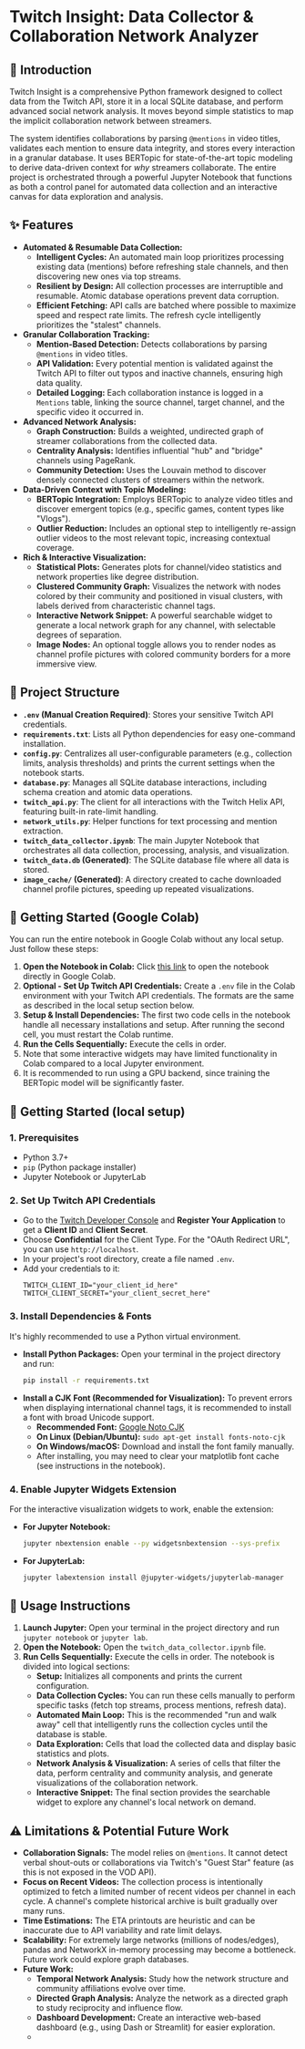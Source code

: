 # Twitch Insight: Data Collector & Collaboration Network Analyzer

## 🚀 Introduction

Twitch Insight is a comprehensive Python framework designed to collect data from the Twitch API, store it in a local SQLite database, and perform advanced social network analysis. It moves beyond simple statistics to map the implicit collaboration network between streamers.

The system identifies collaborations by parsing `@mentions` in video titles, validates each mention to ensure data integrity, and stores every interaction in a granular database. It uses BERTopic for state-of-the-art topic modeling to derive data-driven context for *why* streamers collaborate. The entire project is orchestrated through a powerful Jupyter Notebook that functions as both a control panel for automated data collection and an interactive canvas for data exploration and analysis.

## ✨ Features

* **Automated & Resumable Data Collection:**
    * **Intelligent Cycles:** An automated main loop prioritizes processing existing data (mentions) before refreshing stale channels, and then discovering new ones via top streams.
    * **Resilient by Design:** All collection processes are interruptible and resumable. Atomic database operations prevent data corruption.
    * **Efficient Fetching:** API calls are batched where possible to maximize speed and respect rate limits. The refresh cycle intelligently prioritizes the "stalest" channels.
* **Granular Collaboration Tracking:**
    * **Mention-Based Detection:** Detects collaborations by parsing `@mentions` in video titles.
    * **API Validation:** Every potential mention is validated against the Twitch API to filter out typos and inactive channels, ensuring high data quality.
    * **Detailed Logging:** Each collaboration instance is logged in a `Mentions` table, linking the source channel, target channel, and the specific video it occurred in.
* **Advanced Network Analysis:**
    * **Graph Construction:** Builds a weighted, undirected graph of streamer collaborations from the collected data.
    * **Centrality Analysis:** Identifies influential "hub" and "bridge" channels using PageRank.
    * **Community Detection:** Uses the Louvain method to discover densely connected clusters of streamers within the network.
* **Data-Driven Context with Topic Modeling:**
    * **BERTopic Integration:** Employs BERTopic to analyze video titles and discover emergent topics (e.g., specific games, content types like "Vlogs").
    * **Outlier Reduction:** Includes an optional step to intelligently re-assign outlier videos to the most relevant topic, increasing contextual coverage.
* **Rich & Interactive Visualization:**
    * **Statistical Plots:** Generates plots for channel/video statistics and network properties like degree distribution.
    * **Clustered Community Graph:** Visualizes the network with nodes colored by their community and positioned in visual clusters, with labels derived from characteristic channel tags.
    * **Interactive Network Snippet:** A powerful searchable widget to generate a local network graph for any channel, with selectable degrees of separation.
    * **Image Nodes:** An optional toggle allows you to render nodes as channel profile pictures with colored community borders for a more immersive view.

## 📁 Project Structure

* **`.env` (Manual Creation Required)**: Stores your sensitive Twitch API credentials.
* **`requirements.txt`**: Lists all Python dependencies for easy one-command installation.
* **`config.py`**: Centralizes all user-configurable parameters (e.g., collection limits, analysis thresholds) and prints the current settings when the notebook starts.
* **`database.py`**: Manages all SQLite database interactions, including schema creation and atomic data operations.
* **`twitch_api.py`**: The client for all interactions with the Twitch Helix API, featuring built-in rate-limit handling.
* **`network_utils.py`**: Helper functions for text processing and mention extraction.
* **`twitch_data_collector.ipynb`**: The main Jupyter Notebook that orchestrates all data collection, processing, analysis, and visualization.
* **`twitch_data.db` (Generated)**: The SQLite database file where all data is stored.
* **`image_cache/` (Generated)**: A directory created to cache downloaded channel profile pictures, speeding up repeated visualizations.

## 🏁 Getting Started (Google Colab)

You can run the entire notebook in Google Colab without any local setup. Just follow these steps:
1. **Open the Notebook in Colab:** Click [this link](https://colab.research.google.com/github/J-morag/TwitchSocialNetwork/blob/master/twitch_data_collector.ipynb) to open the notebook directly in Google Colab.
2. **Optional - Set Up Twitch API Credentials:** Create a `.env` file in the Colab environment with your Twitch API credentials. The formats are the same as described in the local setup section below.
3. **Setup & Install Dependencies:** The first two code cells in the notebook handle all necessary installations and setup. After running the second cell, you must restart the Colab runtime.
4. **Run the Cells Sequentially:** Execute the cells in order.
5. Note that some interactive widgets may have limited functionality in Colab compared to a local Jupyter environment.
6. It is recommended to run using a GPU backend, since training the BERTopic model will be significantly faster.

## 🏁 Getting Started (local setup)

### 1. Prerequisites

* Python 3.7+
* `pip` (Python package installer)
* Jupyter Notebook or JupyterLab

### 2. Set Up Twitch API Credentials

* Go to the [Twitch Developer Console](https://dev.twitch.tv/console/) and **Register Your Application** to get a **Client ID** and **Client Secret**.
* Choose **Confidential** for the Client Type. For the "OAuth Redirect URL", you can use `http://localhost`.
* In your project's root directory, create a file named `.env`.
* Add your credentials to it:
    ```env
    TWITCH_CLIENT_ID="your_client_id_here"
    TWITCH_CLIENT_SECRET="your_client_secret_here"
    ```

### 3. Install Dependencies & Fonts

It's highly recommended to use a Python virtual environment.

* **Install Python Packages:**
    Open your terminal in the project directory and run:
    ```bash
    pip install -r requirements.txt
    ```
* **Install a CJK Font (Recommended for Visualization):** To prevent errors when displaying international channel tags, it is recommended to install a font with broad Unicode support.
    * **Recommended Font:** [Google Noto CJK](https://fonts.google.com/noto/specimen/Noto+Sans+JP)
    * **On Linux (Debian/Ubuntu):** `sudo apt-get install fonts-noto-cjk`
    * **On Windows/macOS:** Download and install the font family manually.
    * After installing, you may need to clear your matplotlib font cache (see instructions in the notebook).

### 4. Enable Jupyter Widgets Extension

For the interactive visualization widgets to work, enable the extension:

* **For Jupyter Notebook:**
    ```bash
    jupyter nbextension enable --py widgetsnbextension --sys-prefix
    ```
* **For JupyterLab:**
    ```bash
    jupyter labextension install @jupyter-widgets/jupyterlab-manager
    ```

## 🚀 Usage Instructions

1.  **Launch Jupyter:** Open your terminal in the project directory and run `jupyter notebook` or `jupyter lab`.
2.  **Open the Notebook:** Open the `twitch_data_collector.ipynb` file.
3.  **Run Cells Sequentially:** Execute the cells in order. The notebook is divided into logical sections:
    * **Setup:** Initializes all components and prints the current configuration.
    * **Data Collection Cycles:** You can run these cells manually to perform specific tasks (fetch top streams, process mentions, refresh data).
    * **Automated Main Loop:** This is the recommended "run and walk away" cell that intelligently runs the collection cycles until the database is stable.
    * **Data Exploration:** Cells that load the collected data and display basic statistics and plots.
    * **Network Analysis & Visualization:** A series of cells that filter the data, perform centrality and community analysis, and generate visualizations of the collaboration network.
    * **Interactive Snippet:** The final section provides the searchable widget to explore any channel's local network on demand.

## ⚠️ Limitations & Potential Future Work

* **Collaboration Signals:** The model relies on `@mentions`. It cannot detect verbal shout-outs or collaborations via Twitch's "Guest Star" feature (as this is not exposed in the VOD API).
* **Focus on Recent Videos:** The collection process is intentionally optimized to fetch a limited number of recent videos per channel in each cycle. A channel's complete historical archive is built gradually over many runs.
* **Time Estimations:** The ETA printouts are heuristic and can be inaccurate due to API variability and rate limit delays.
* **Scalability:** For extremely large networks (millions of nodes/edges), pandas and NetworkX in-memory processing may become a bottleneck. Future work could explore graph databases.
* **Future Work:**
    * **Temporal Network Analysis:** Study how the network structure and community affiliations evolve over time.
    * **Directed Graph Analysis:** Analyze the network as a directed graph to study reciprocity and influence flow.
    * **Dashboard Development:** Create an interactive web-based dashboard (e.g., using Dash or Streamlit) for easier exploration.
    * 